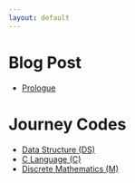 ```yaml
---
layout: default
---
```

# Blog Post
* [Prologue](https://github.com/Jwmc999/Jwmc999.github.io/_posts/Prologue.md)

# Journey Codes
* [Data Structure (DS)](./_posts/Data-Structure)
* [C Language (C)](./_posts/C-Language)
* [Discrete Mathematics (M)](./_posts/Discrete-Mathematics)
